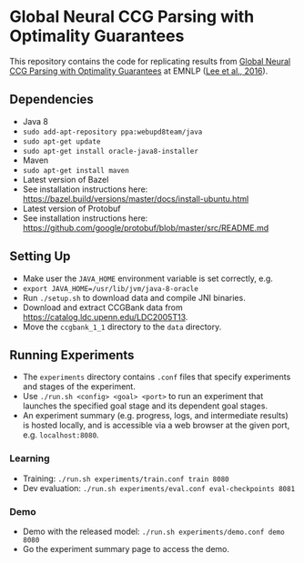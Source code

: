 # Global Neural CCG Parsing with Optimality Guarantees

This repository contains the code for replicating results from [Global Neural CCG Parsing with Optimality Guarantees](http://homes.cs.washington.edu/~kentonl/pub/llz-emnlp.2016.pdf) at EMNLP ([Lee et al., 2016](http://homes.cs.washington.edu/~kentonl/pub/llz-emnlp.2016.bib)).

## Dependencies
* Java 8
 * `sudo add-apt-repository ppa:webupd8team/java`
 * `sudo apt-get update`
 * `sudo apt-get install oracle-java8-installer`
* Maven
 * `sudo apt-get install maven`
* Latest version of Bazel
 * See installation instructions here: https://bazel.build/versions/master/docs/install-ubuntu.html
* Latest version of Protobuf
 * See installation instructions here: https://github.com/google/protobuf/blob/master/src/README.md

## Setting Up
* Make user the `JAVA_HOME` environment variable is set correctly, e.g.
 * `export JAVA_HOME=/usr/lib/jvm/java-8-oracle`
* Run `./setup.sh` to download data and compile JNI binaries.
* Download and extract CCGBank data from https://catalog.ldc.upenn.edu/LDC2005T13.
* Move the `ccgbank_1_1` directory to the `data` directory.

## Running Experiments
* The `experiments` directory contains `.conf` files that specify experiments and stages of the experiment.
* Use `./run.sh <config> <goal> <port>` to run an experiment that launches the specified goal stage and its dependent goal stages.
* An experiment summary (e.g. progress, logs, and intermediate results) is hosted locally, and is accessible via a web browser at the given port, e.g. `localhost:8080`.

### Learning
* Training: `./run.sh experiments/train.conf train 8080`
* Dev evaluation: `./run.sh experiments/eval.conf eval-checkpoints 8081`

### Demo
* Demo with the released model: `./run.sh experiments/demo.conf demo 8080`
* Go the experiment summary page to access the demo.

